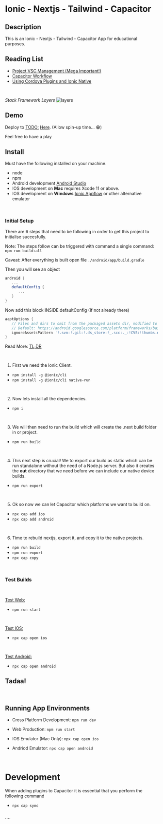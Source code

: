 # **Ionic - Nextjs - Tailwind - Capacitor**

## **Description**

This is an Ionic - Nextjs - Tailwind - Capacitor App for educational purposes.

## Reading List

- [Project VSC Management (Mega Important!)](https://capacitorjs.com/docs/cordova#native-project-management)
- [Capacitor Workflow](https://capacitorjs.com/docs/basics/workflow)
- [Using Cordova Plugins and Ionic Native](https://capacitorjs.com/docs/cordova/using-cordova-plugins)

</br>

_Stack Framework Layers_
![layers](https://user-images.githubusercontent.com/24437988/112493886-739b0d80-8d7a-11eb-8dc4-158c3938fb99.png)

## **Demo**

Deploy to <TODO:> [Here](http://TODO:1000). (Allow spin-up time... :grin:)

Feel free to have a play

## **Install**

Must have the following installed on your machine.

- node
- npm
- Android development [Android Studio](https://developer.android.com/studio)
- IOS development on **Mac** requires Xcode 11 or above.
- IOS development on **Windows** [Ionic Appflow](https://ionic.io/appflow) or other alternative emulator

</br>

### **Initial Setup**

There are 6 steps that need to be following in order to get this project to initialise succesfully.

Note: The steps follow can be triggered with command a single command: `npm run build:all`

Caveat: After everything is built open file `./android/app/build.gradle`

Then you will see an object

```gradle
android {
   ...
   defaultConfig {
      ...
   }
}
```

Now add this block INSIDE defaultConfig (If not already there)

```gradle
aaptOptions {
   // Files and dirs to omit from the packaged assets dir, modified to accommodate modern web apps.
   // Default: https://android.googlesource.com/platform/frameworks/base/+/282e181b58cf72b6ca770dc7ca5f91f135444502/tools/aapt/AaptAssets.cpp#61
   ignoreAssetsPattern '!.svn:!.git:!.ds_store:!_.scc:._:!CVS:!thumbs.db:!picasa.ini:!\*~'
}
```

Read More: [TL;DR](https://github.com/ionic-team/capacitor/commit/c23d99315acea2f0894e5ff8a08dd42a867b2982)

</br>

1. First we need the Ionic Client.

- `npm install -g @ionic/cli`
- `npm install -g @ionic/cli native-run`

</br>

2. Now lets install all the dependencies.

- `npm i`

</br>

3. We will then need to run the build which will create the .next build folder in or project.

- `npm run build`

</br>

4. This next step is crucial!
   We to export our build as static which can be run standalone without the need of a Node.js server.
   But also it creates the **out** directory that we need before we can include our native device builds.

- `npm run export`

</br>

5. Ok so now we can let Capacitor which platforms we want to build on.

- `npx cap add ios`
- `npx cap add android`

</br>

6. Time to rebuild nextjs, export it, and copy it to the native projects.

- `npm run build`
- `npm run export`
- `npx cap copy`

</br>

### **Test Builds**

</br>

[Test Web:](https://nextjs.org/docs/api-reference/cli#production)

- `npm run start`

</br>

[Test IOS:](https://capacitorjs.com/docs/getting-started/dependencies#ios-development)

- `npx cap open ios`

</br>

[Test Android:](https://capacitorjs.com/docs/getting-started/dependencies#android-development)

- `npx cap open android`

## Tadaa!

</br>

## Running App Environments

- Cross Platform Development: `npm run dev`

- Web Production: `npm run start`

- IOS Emulator (Mac Only): `npx cap open ios`

- Andriod Emulator: `npx cap open android`

</br>

# **Development**

When adding plugins to Capacitor it is essential that you perform the following command

- `npx cap sync`

</br>
````
